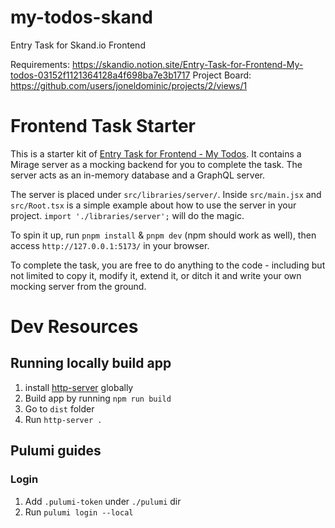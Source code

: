 # my-todos-skand

Entry Task for Skand.io Frontend

Requirements: https://skandio.notion.site/Entry-Task-for-Frontend-My-todos-03152f1121364128a4f698ba7e3b1717
Project Board: https://github.com/users/joneldominic/projects/2/views/1

# Frontend Task Starter

This is a starter kit of [Entry Task for Frontend - My Todos](https://www.notion.so/skandio/Entry-Task-for-Frontend-My-todos-03152f1121364128a4f698ba7e3b1717).
It contains a Mirage server as a mocking backend for you to complete the task.
The server acts as an in-memory database and a GraphQL server.

The server is placed under `src/libraries/server/`.
Inside `src/main.jsx` and `src/Root.tsx` is a simple example about how to use the server in your project.
`import './libraries/server';` will do the magic.

To spin it up, run `pnpm install` & `pnpm dev` (npm should work as well),
then access `http://127.0.0.1:5173/` in your browser.

To complete the task, you are free to do anything to the code -
including but not limited to copy it, modify it, extend it, or ditch it and write your own mocking server from the ground.

# Dev Resources

## Running locally build app

1. install [http-server](https://github.com/http-party/http-server) globally
2. Build app by running `npm run build`
3. Go to `dist` folder
4. Run `http-server .`

## Pulumi guides

### Login

1. Add `.pulumi-token` under `./pulumi` dir
2. Run `pulumi login --local`
